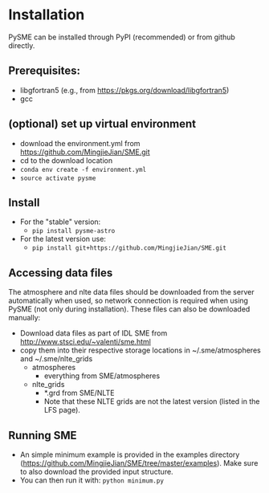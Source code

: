 # Installation

PySME can be installed through PyPI (recommended) or from github directly.

## Prerequisites:
- libgfortran5 (e.g., from https://pkgs.org/download/libgfortran5)
- gcc

## (optional) set up virtual environment
- download the environment.yml from https://github.com/MingjieJian/SME.git
- cd to the download location
- `conda env create -f environment.yml`
- `source activate pysme`

## Install 
- For the "stable" version:
    - `pip install pysme-astro`
- For the latest version use:
    - `pip install git+https://github.com/MingjieJian/SME.git`

## Accessing data files

The atmosphere and nlte data files should be downloaded from the server automatically when used, so network connection is required when using PySME (not only during installation).
These files can also be downloaded manually:
- Download data files as part of IDL SME from http://www.stsci.edu/~valenti/sme.html
-  copy them into their respective storage locations in ~/.sme/atmospheres and ~/.sme/nlte_grids
    - atmospheres
        - everything from SME/atmospheres
    - nlte_grids
        - \*.grd from SME/NLTE
        - Note that these NLTE grids are not the latest version (listed in the LFS page). 

## Running SME
- An simple minimum example is provided in the examples directory (https://github.com/MingjieJian/SME/tree/master/examples). Make sure to also download the provided input structure.
- You can then run it with: `python minimum.py`
